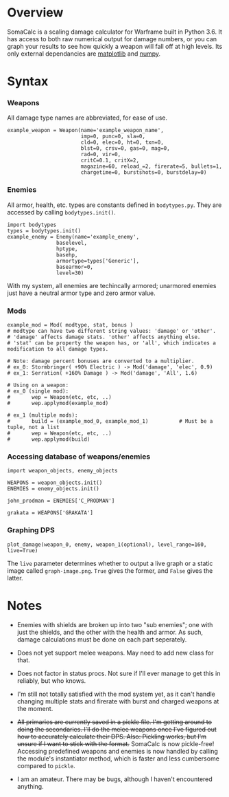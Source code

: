 
# Overview
SomaCalc is a scaling damage calculator for Warframe built in Python 3.6.
It has access to both raw numerical output for damage numbers, or you can graph your results to see
how quickly a weapon will fall off at high levels.
Its only external dependancies are [matplotlib](https://matplotlib.org/) and [numpy](http://www.numpy.org/).



# Syntax

### Weapons
All damage type names are abbreviated, for ease of use.
    
    example_weapon = Weapon(name='example_weapon_name',
                            imp=0, punc=0, sla=0,
                            cld=0, elec=0, ht=0, txn=0,
                            blst=0, crsv=0, gas=0, mag=0,
                            rad=0, vir=0,
                            critC=0.1, critX=2,
                            magazine=60, reload_=2, firerate=5, bullets=1,
                            chargetime=0, burstshots=0, burstdelay=0)

### Enemies
All armor, health, etc. types are constants defined in `bodytypes.py`.
They are accessed by calling `bodytypes.init()`.

	import bodytypes
    types = bodytypes.init()
    example_enemy = Enemy(name='example_enemy',
                    baselevel,
                    hptype,
                    basehp,
                    armortype=types['Generic'],
                    basearmor=0,
                    level=30)

With my system, all enemies are techincally armored; unarmored enemies just have a neutral armor type
and zero armor value.

### Mods

    example_mod = Mod( modtype, stat, bonus )
    # modtype can have two different string values: 'damage' or 'other'.
    # 'damage' affects damage stats. 'other' affects anything else.
    # 'stat' can be property the weapon has, or 'all', which indicates a modification to all damage types.
    
    # Note: damage percent bonuses are converted to a multiplier.
    # ex_0: Stormbringer( +90% Electric ) -> Mod('damage', 'elec', 0.9)
    # ex_1: Serration( +160% Damage ) -> Mod('damage', 'All', 1.6)
    
    # Using on a weapon:
    # ex_0 (single mod):
    #       wep = Weapon(etc, etc, ..)
    #       wep.applymod(example_mod)
    
    # ex_1 (multiple mods):
    #       build = (example_mod_0, example_mod_1)          # Must be a tuple, not a list
    #       wep = Weapon(etc, etc, ..)
    #       wep.applymod(build)

### Accessing database of weapons/enemies

    import weapon_objects, enemy_objects

    WEAPONS = weapon_objects.init()
    ENEMIES = enemy_objects.init()
    
    john_prodman = ENEMIES['C_PRODMAN']
    
    grakata = WEAPONS['GRAKATA']

### Graphing DPS

    plot_damage(weapon_0, enemy, weapon_1(optional), level_range=160, live=True)
The `live` parameter determines whether to output a live graph or a static image called `graph-image.png`.
`True` gives the former, and `False` gives the latter.




# Notes

- Enemies with shields are broken up into two "sub enemies"; one with just the shields, 
and the other with the health and armor. As such, damage calculations must be done on each part seperately.

- Does not yet support melee weapons. May need to add new class for that.

- Does not factor in status procs. Not sure if I'll ever manage to get this in reliably, but who knows.

- I'm still not totally satisfied with the mod system yet, as it can't handle changing multiple stats and firerate with burst and charged weapons at the moment.

- ~~All primaries are currently saved in a pickle file. I'm getting around to doing the secondaries.
I'll do the melee weapons once I've figured out how to accurately calculate their DPS.
Also: Pickling works, but I'm unsure if I want to stick with the format.~~ SomaCalc is now pickle-free! Accessing predefined weapons and enemies is now handled by calling the module's instantiator method, which is faster and less cumbersome compared to `pickle`.

- I am an amateur. There may be bugs, although I haven't encountered anything.